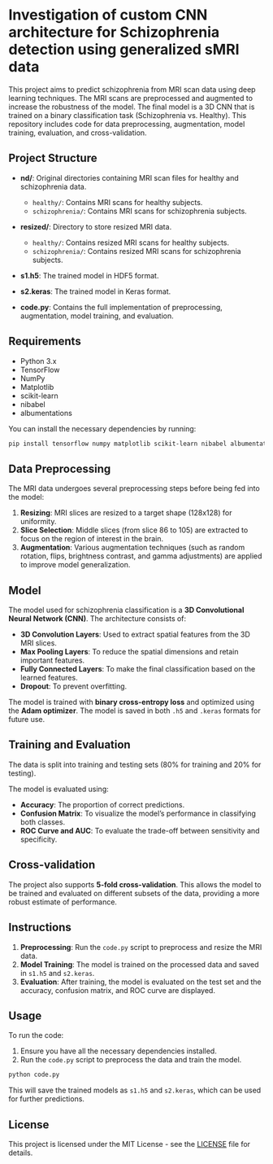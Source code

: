 
# Investigation of custom CNN architecture for Schizophrenia detection using generalized sMRI data

This project aims to predict schizophrenia from MRI scan data using deep learning techniques. The MRI scans are preprocessed and augmented to increase the robustness of the model. The final model is a 3D CNN that is trained on a binary classification task (Schizophrenia vs. Healthy). This repository includes code for data preprocessing, augmentation, model training, evaluation, and cross-validation.

## Project Structure

- **nd/**: Original directories containing MRI scan files for healthy and schizophrenia data.
  - `healthy/`: Contains MRI scans for healthy subjects.
  - `schizophrenia/`: Contains MRI scans for schizophrenia subjects.
  
- **resized/**: Directory to store resized MRI data.
  - `healthy/`: Contains resized MRI scans for healthy subjects.
  - `schizophrenia/`: Contains resized MRI scans for schizophrenia subjects.

- **s1.h5**: The trained model in HDF5 format.
- **s2.keras**: The trained model in Keras format.
- **code.py**: Contains the full implementation of preprocessing, augmentation, model training, and evaluation.

## Requirements

- Python 3.x
- TensorFlow
- NumPy
- Matplotlib
- scikit-learn
- nibabel
- albumentations

You can install the necessary dependencies by running:

```bash
pip install tensorflow numpy matplotlib scikit-learn nibabel albumentations
```

## Data Preprocessing

The MRI data undergoes several preprocessing steps before being fed into the model:

1. **Resizing**: MRI slices are resized to a target shape (128x128) for uniformity.
2. **Slice Selection**: Middle slices (from slice 86 to 105) are extracted to focus on the region of interest in the brain.
3. **Augmentation**: Various augmentation techniques (such as random rotation, flips, brightness contrast, and gamma adjustments) are applied to improve model generalization.

## Model

The model used for schizophrenia classification is a **3D Convolutional Neural Network (CNN)**. The architecture consists of:

- **3D Convolution Layers**: Used to extract spatial features from the 3D MRI slices.
- **Max Pooling Layers**: To reduce the spatial dimensions and retain important features.
- **Fully Connected Layers**: To make the final classification based on the learned features.
- **Dropout**: To prevent overfitting.

The model is trained with **binary cross-entropy loss** and optimized using the **Adam optimizer**. The model is saved in both `.h5` and `.keras` formats for future use.

## Training and Evaluation

The data is split into training and testing sets (80% for training and 20% for testing). 

The model is evaluated using:
- **Accuracy**: The proportion of correct predictions.
- **Confusion Matrix**: To visualize the model’s performance in classifying both classes.
- **ROC Curve and AUC**: To evaluate the trade-off between sensitivity and specificity.

## Cross-validation

The project also supports **5-fold cross-validation**. This allows the model to be trained and evaluated on different subsets of the data, providing a more robust estimate of performance.

## Instructions

1. **Preprocessing**: Run the `code.py` script to preprocess and resize the MRI data.
2. **Model Training**: The model is trained on the processed data and saved in `s1.h5` and `s2.keras`.
3. **Evaluation**: After training, the model is evaluated on the test set and the accuracy, confusion matrix, and ROC curve are displayed.

## Usage

To run the code:

1. Ensure you have all the necessary dependencies installed.
2. Run the `code.py` script to preprocess the data and train the model.

```bash
python code.py
```

This will save the trained models as `s1.h5` and `s2.keras`, which can be used for further predictions.

## License

This project is licensed under the MIT License - see the [LICENSE](LICENSE) file for details.
